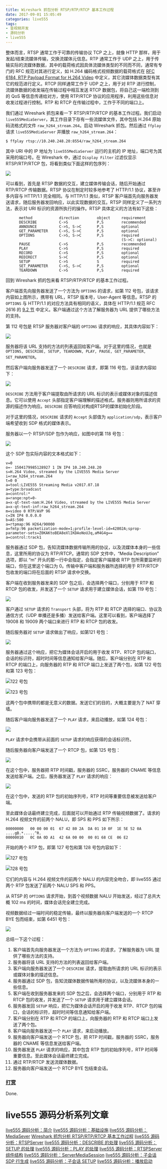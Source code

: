 ```yaml
---
title: Wireshark 抓包分析 RTSP/RTP/RTCP 基本工作过程
date: 2017-09-01 15:05:49
categories: live555
tags:
- 音视频开发
- 源码分析
- live555
---
```


整体而言，RTSP 通常工作于可靠的传输协议 TCP 之上，就像 HTTP 那样，用于发起/结束流媒体传输，交换流媒体元信息。RTP 通常工作于 UDP
 之上，用于传输实际的流媒体数据，其中的载荷格式因具体流媒体类型的不同而不同，通常有专门的 RFC 规范对其进行定义，如 H.264 编码格式视频数据的载荷格式在 [RFC 6184, RTP Payload Format for H.264 Video](https://tools.ietf.org/html/rfc6184) 中定义，其它流媒体数据类型有其它的规范进行定义。RTCP 同样通常工作于 UDP 之上，用于对 RTP 进行控制，流媒体数据的收发端在传输过程中相互发送 RTCP 数据包，将自己这一端检测到的 QoS 等信息传递给对方，使用 RTP/RTCP 协议的应用程序，利用这些信息对收发过程进行控制。RTP 和 RTCP 在传输过程中，工作于不同的端口上。
<!--more-->
我们通过 Wireshark 抓包来看一下 RTSP/RTP/RTCP 的基本工作过程。我们启动 `live555MediaServer`，其工作目录下存有一些流媒体文件，其中包括 H.264 原始码流格式的文件 `raw_h264_stream.264`。启动  Wireshark 抓包。然后通过 `ffplay` 请求 `live555MediaServer` 并播放 `raw_h264_stream.264`：
```
$ ffplay rtsp://10.240.248.20:8554/raw_h264_stream.264
```

其中 URI 中的 IP 地址为 `live555MediaServer` 运行的主机的 IP 地址，端口号为其采用的端口号。在 Wireshark 中，通过 `Display Filter` 过滤仅显示 RTSP/RTP/RTCP 包，将看到类似下面这样的包序列：

![](https://www.wolfcstech.com/images/1315506-00dc2e4cc0704fa7.png)

可以看到，首先是 RTSP 数据的交互，建立媒体传输会话，随后开始通过 RTP/RTCP 传输数据。RTSP 协议在制定时较多地参考了 HTTP/1.1 协议，甚至许多内容与 HTTP/1.1 完全相同。与 HTTP/1.1 类似，RTSP 客户端首先向服务器发送请求，随后服务器发回响应，以此实现数据的交互。RTSP 同样定义了一系列方法，表示对 URI 标识的资源所执行的操作。RTSP 具体定义的方法有如下这些：
```
      method            direction        object     requirement
      DESCRIBE          C->S             P,S        recommended
      ANNOUNCE          C->S, S->C       P,S        optional
      GET_PARAMETER     C->S, S->C       P,S        optional
      OPTIONS           C->S, S->C       P,S        required
                                                    (S->C: optional)
      PAUSE             C->S             P,S        recommended
      PLAY              C->S             P,S        required
      RECORD            C->S             P,S        optional
      REDIRECT          S->C             P,S        optional
      SETUP             C->S             S          required
      SET_PARAMETER     C->S, S->C       P,S        optional
      TEARDOWN          C->S             P,S        required
```

回到 Wireshark 抓的包来看 RTSP/RTP/RTCP 的基本工作过程。

客户端首先向服务器发送了一个方法为 `OPTIONS` 的请求，如第 112 号包，该请求内容如上图所示，携带有 URL，RTSP 版本号，User-Agent 等信息。RTSP 的 `OPTIONS` 与 HTTP/1.1 的对应方法具有相同的语义，具体在 HTTP/1.1 规范 RFC 2616 的 [9.2 节](https://tools.ietf.org/html/rfc2616#section-9.2) 中定义。客户端通过这个方法了解服务器为 URL 提供了哪些方法的支持。

第 112 号包是 RTSP 服务器对客户端的 `OPTIONS` 请求的响应，其具体内容如下：

![](https://www.wolfcstech.com/images/1315506-0439cca304032659.png)

服务器将该 URL 支持的方法的列表返回给客户端。对于这里的情况，也就是 `OPTIONS, DESCRIBE, SETUP, TEARDOWN, PLAY, PAUSE, GET_PARAMETER, SET_PARAMETER`。

然后客户端向服务器发送了一个 `DESCRIBE` 请求，即第 116 号包，该请求内容如下：

![](https://www.wolfcstech.com/images/1315506-3c6a4ca1d059c94b.png)

`DESCRIBE` 方法用于客户端提取由所请求的 URL 标识的表示或媒体对象的描述信息。它可以使用 `Accept` 头部指定客户端理解的描述格式。服务器则用所请求的资源的描述作为响应。`DESCRIBE` 应答响应对构成RTSP的媒体初始化阶段。

对于这里的情况，`DESCRIBE` 请求的 `Accept` 头部值为 `application/sdp`，表示客户端希望收到 SDP 格式的媒体表示。

服务器以一个 RTSP/SDP 包作为响应，如图中的第 118 号包：

![](https://www.wolfcstech.com/images/1315506-936ff8a7cf1d7567.png)

这个 SDP 包实际内容的文本格式如下：
```
v=0
o=- 1504179985128927 1 IN IP4 10.240.248.20
s=H.264 Video, streamed by the LIVE555 Media Server
i=raw_h264_stream.264
t=0 0
a=tool:LIVE555 Streaming Media v2017.07.18
a=type:broadcast
a=control:*
a=range:npt=0-
a=x-qt-text-nam:H.264 Video, streamed by the LIVE555 Media Server
a=x-qt-text-inf:raw_h264_stream.264
m=video 0 RTP/AVP 96
c=IN IP4 0.0.0.0
b=AS:500
a=rtpmap:96 H264/90000
a=fmtp:96 packetization-mode=1;profile-level-id=42802A;sprop-parameter-sets=Z0KAKtoBEA8eXlIKDAoNoUJq,aM4G4g==
a=control:track1
```

服务器通过 SDP 包，告知流媒体数据传输所用的协议，以及流媒体本身的一些信息，这里所用的协议为 RTP/RTCP。通常的 SDP 文件中，“Media Description” 选项，即以 “m” 开头的那一行中会指定，会指定客户端接收 RTP 包所需要监听的端口，但在这里这个端口为 0。传输中客户端和服务器所选择的用于 RTP/RTCP 包收发的端口将在后面的 RTSP 请求中交换。

客户端在收到服务器发来的 SDP 包之后，会选择两个端口，分别用于 RTP 和 RTCP 包的收发，并发送了一个 `SETUP` 请求用于建立媒体会话，如第 119 号包：

![](https://www.wolfcstech.com/images/1315506-21cc92d0f10a74da.png)

客户通过 `SETUP` 请求的 `Transport` 头部，将为 RTP 和 RTCP 选择的端口、协议及通信方式（UDP 单播还是多播）发送给客户端。这里可以看到，客户端选择了 19008 和 19009 两个端口来进行 RTP 和 RTCP 包的收发。

随后服务器对 `SETUP` 请求做出了响应，如第121 号包：

![](https://www.wolfcstech.com/images/1315506-1efad4d643f2e4b7.png)

服务器通过这个响应，把它为媒体会话开启的用于收发 RTP、RTCP 包的端口，会话的标识符，超时时间等信息通知给客户端。随后，客户端分别在 RTP 和 RTCP 的端口上，向服务器的 RTP 和 RTCP 端口上发送了两个包，如第 122 号包和第 123 号包：

![122 号包](https://www.wolfcstech.com/images/1315506-fa837cd6c6dcdc6a.png)

![123 号包](https://www.wolfcstech.com/images/1315506-41911ad64de08e1c.png)

这两个包中携带的都是无意义的数据。发送它们的目的，大概主要是为了 NAT 穿墙。

随后客户端向服务器发送了一个 `PLAY` 请求，来启动播放，如第 124 号包：

![](https://www.wolfcstech.com/images/1315506-c82f3b7744d08e00.png)

`PLAY` 请求中会携带从前面的 `SETUP` 请求的响应获得的会话标识符。

随后服务器向客户端发送了一个 RTCP 包，如第 125 号包：

![](https://www.wolfcstech.com/images/1315506-e5ed002ce2e1cbce.png)

在这个包中，服务器把 RTP 时间戳，服务器的 SSRC，服务器的 CNAME 等信息发送给客户端。之后，服务器发送了 `PLAY` 请求的响应：

![](https://www.wolfcstech.com/images/1315506-37a6911d4a752f41.png)

在这个包中，发送的 RTP 包的初始序列号，RTP 时间等重要信息被发送给客户端。

至此媒体会话最终建立完成，后面就可以开始通过 RTP 传输视频数据了。请求的 H.264 视频文件的前两个 NALU，即 SPS 和 PPS 如下所示：

```
00000000   00 00 00 01  67 42 80 2A  DA 01 10 0F  1E 5E 52 0A  ....gB.*.....^R.
00000010   0C 0A 0D A1  42 6A 00 00  00 01 68 CE  06 E2
```

开始的两个 RTP 包，即第 127 号包和第 128 号包内容如下：

![127 号包](https://www.wolfcstech.com/images/1315506-710a11b3fbdce915.png)

![128 号包](https://www.wolfcstech.com/images/1315506-1ab67f546cf4724a.png)

它们的内容与 H.264 视频文件的前两个 NALU 的内容完全吻合，即 live555 通过两个 RTP 包发送了前两个 NALU SPS 和 PPS。

从 RTSP 的 `OPTIONS` 请求开始，到首个视频数据 NALU 开始发送，经过了总共大概 102 ms 的时间，媒体会话完全建立完成。

视频数据经过一端时间的稳定传输，最终以服务器向客户端发送的一个 RTCP BYE 包而结束，如第 6451 号包：

![](https://www.wolfcstech.com/images/1315506-e51d6779509ea488.png)

总结一下这个过程：
1. 客户端首先向服务器发送一个方法为 `OPTIONS` 的请求，了解服务器为 URL 提供了哪些方法的支持。
2. 服务器将该 URL 支持的方法的列表返回给客户端。
3. 客户端向服务器发送了一个 `DESCRIBE` 请求，提取由所请求的 URL 标识的表示或媒体对象的描述信息。
4. 服务器通过 SDP 包，告知流媒体数据传输所用的协议，以及流媒体本身的一些信息。
5. 客户端在收到服务器发来的 SDP 包之后，会选择两个端口，分别用于 RTP 和 RTCP 包的收发，并发送了一个 `SETUP` 请求用于建立媒体会话。
6. 服务器发回 `SETUP` 响应，把它为媒体会话开启的用于收发 RTP、RTCP 包的端口，会话的标识符，超时时间等信息通知给客户端。
7. 客户端分别在 RTP 和 RTCP 的端口上，向服务器的 RTP 和 RTCP 端口上发送了两个包。
8. 客户端向服务器发送一个 `PLAY` 请求，来启动播放。
9. 服务器向客户端发送一个 RTCP 包，把 RTP 时间戳，服务器的 SSRC，服务器的 CNAME 等信息发送给客户端。
10. 服务器发送 `PLAY` 请求的响应，其中包含 RTP 包的初始序列号，RTP 时间等重要信息。至此媒体会话最终建立完成。
11. 通过 RTP/RTCP 发送流媒体数据。
12. 服务器向客户端发送一个 RTCP BYE 包结束会话。

### [打赏](https://www.wolfcstech.com/about/donate.html)

Done.

# live555 源码分析系列文章
[live555 源码分析：简介](https://www.wolfcstech.com/2017/08/28/live555_src_analysis_introduction/)
[live555 源码分析：基础设施](https://www.wolfcstech.com/2017/08/30/live555_src_analysis_infrasture/)
[live555 源码分析：MediaSever](https://www.wolfcstech.com/2017/08/31/live555_src_analysis_mediaserver/)
[Wireshark 抓包分析 RTSP/RTP/RTCP 基本工作过程](https://www.wolfcstech.com/2017/09/01/live555_src_analysis_rtsp_rtp_rtcp_wireshark/)
[live555 源码分析：RTSPServer](https://www.wolfcstech.com/2017/09/03/live555_src_analysis_rtspserver/)
[live555 源码分析：DESCRIBE 的处理](https://www.wolfcstech.com/2017/09/04/live555_src_analysis_describe/)
[live555 源码分析：SETUP 的处理](https://www.wolfcstech.com/2017/09/05/live555_src_analysis_setup/)
[live555 源码分析：PLAY 的处理](https://www.wolfcstech.com/2017/09/05/live555_src_analysis_play/)
[live555 源码分析：RTSPServer 组件结构](https://www.wolfcstech.com/2017/09/06/live555_src_analysis_rtspserver_arch/)
[live555 源码分析：ServerMediaSession](https://www.wolfcstech.com/2017/09/07/live555_src_analysis_servermediasession/)
[live555 源码分析：子会话 SDP 行生成](https://www.wolfcstech.com/2017/09/07/live555_src_analysis_subsession_sdp/)
[live555 源码分析：子会话 SETUP](https://www.wolfcstech.com/2017/09/08/live555_src_analysis_subsession_setup/)
[live555 源码分析：播放启动](https://www.wolfcstech.com/2017/09/08/live555_src_analysis_start_streaming/)
